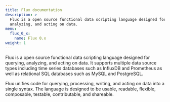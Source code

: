```yaml
---
title: Flux documentation
description: >
  Flux is a open source functional data scripting language designed for querying,
  analyzing, and acting on data.
menu:
  flux_0_x:
    name: Flux 0.x
weight: 1
---
```


Flux is a open source functional data scripting language designed for querying, analyzing, and acting on data.
It supports multiple data source types including time series databases such as InfluxDB
and Prometheus as well as relational SQL databases such as MySQL and PostgreSQL.

Flux unifies code for querying, processing, writing, and acting on data into a single syntax.
The language is designed to be usable, readable, flexible, composable, testable, contributable, and shareable.